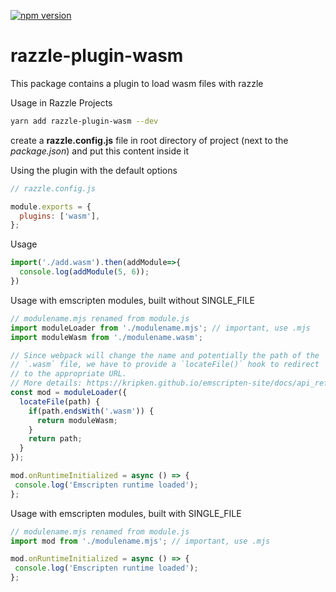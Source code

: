 [![npm version](https://badge.fury.io/js/razzle-plugin-wasm.svg)](https://badge.fury.io/js/razzle-plugin-wasm)

# razzle-plugin-wasm
This package contains a plugin to load wasm files with razzle

Usage in Razzle Projects
```sh
yarn add razzle-plugin-wasm --dev
```

create a **razzle.config.js** file in root directory of project (next to the *package.json*) and put this content inside it

Using the plugin with the default options
```javascript
// razzle.config.js

module.exports = {
  plugins: ['wasm'],
};
```

Usage

```javascript
import('./add.wasm').then(addModule=>{
  console.log(addModule(5, 6));
})
```

Usage with emscripten modules, built without SINGLE_FILE

```javascript
// modulename.mjs renamed from module.js
import moduleLoader from './modulename.mjs'; // important, use .mjs 
import moduleWasm from './modulename.wasm';

// Since webpack will change the name and potentially the path of the 
// `.wasm` file, we have to provide a `locateFile()` hook to redirect
// to the appropriate URL.
// More details: https://kripken.github.io/emscripten-site/docs/api_reference/module.html
const mod = moduleLoader({
  locateFile(path) {
    if(path.endsWith('.wasm')) {
      return moduleWasm;
    }
    return path;
  }
});

mod.onRuntimeInitialized = async () => {
 console.log('Emscripten runtime loaded');
};
```

Usage with emscripten modules, built with SINGLE_FILE

```javascript
// modulename.mjs renamed from module.js
import mod from './modulename.mjs'; // important, use .mjs 

mod.onRuntimeInitialized = async () => {
 console.log('Emscripten runtime loaded');
};
```